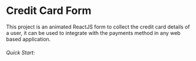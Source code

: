 # Credit Card Form
This project is an animated ReactJS form to collect the credit card details of a user, it can be used to integrate with the payments method in any web based application.


###### Quick Start:
